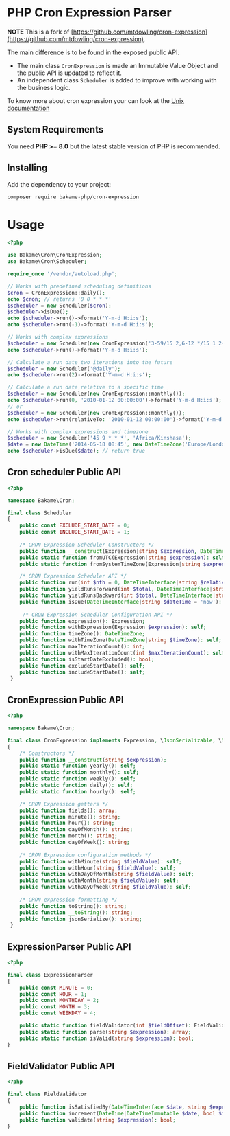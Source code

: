 PHP Cron Expression Parser
==========================

**NOTE** This is a fork of [https://github.com/mtdowling/cron-expression](https://github.com/mtdowling/cron-expression).  

The main difference is to be found in the exposed public API.

- The main class `CronExpression` is made an Immutable Value Object and the public API is updated to reflect it.
- An independent class `Scheduler` is added to improve with working with the business logic.

To know more about cron expression your can look at the [Unix documentation](https://www.unix.com/man-page/linux/5/crontab/)

## System Requirements

You need **PHP >= 8.0** but the latest stable version of PHP is recommended.

## Installing

Add the dependency to your project:

```bash
composer require bakame-php/cron-expression
```

Usage
=====

```php
<?php

use Bakame\Cron\CronExpression;
use Bakame\Cron\Scheduler;

require_once '/vendor/autoload.php';

// Works with predefined scheduling definitions
$cron = CronExpression::daily();
echo $cron; // returns '0 0 * * *'
$scheduler = new Scheduler($cron);
$scheduler->isDue();
echo $scheduler->run()->format('Y-m-d H:i:s');
echo $scheduler->run(-1)->format('Y-m-d H:i:s');

// Works with complex expressions
$scheduler = new Scheduler(new CronExpression('3-59/15 2,6-12 */15 1 2-5'));
echo $scheduler->run()->format('Y-m-d H:i:s');

// Calculate a run date two iterations into the future
$scheduler = new Scheduler('@daily');
echo $scheduler->run(2)->format('Y-m-d H:i:s');

// Calculate a run date relative to a specific time
$scheduler = new Scheduler(new CronExpression::monthly());
echo $scheduler->run(0, '2010-01-12 00:00:00')->format('Y-m-d H:i:s');
// or
$scheduler = new Scheduler(new CronExpression::monthly());
echo $scheduler->run(relativeTo: '2010-01-12 00:00:00')->format('Y-m-d H:i:s');

// Works with complex expressions and timezone
$scheduler = new Scheduler('45 9 * * *', 'Africa/Kinshasa');
$date = new DateTime('2014-05-18 08:45', new DateTimeZone('Europe/London'));
echo $scheduler->isDue($date); // return true
```

## Cron scheduler Public API

```php
<?php

namespace Bakame\Cron;

final class Scheduler
{
    public const EXCLUDE_START_DATE = 0;
    public const INCLUDE_START_DATE = 1;
    
    /* CRON Expression Scheduler Constructors */
    public function __construct(Expression|string $expression, DateTimeZone|string|null $timezone = null, int $maxIterationCount = 1000, int $options = self::EXCLUDE_START_DATE);
    public static function fromUTC(Expression|string $expression): self;
    public static function fromSystemTimeZone(Expression|string $expression): self;

    /* CRON Expression Scheduler API */
    public function run(int $nth = 0, DateTimeInterface|string $relativeTo = 'now'): DateTimeImmutable;
    public function yieldRunsForward(int $total, DateTimeInterface|string $relativeTo = 'now'): Generator;
    public function yieldRunsBackward(int $total, DateTimeInterface|string $relativeTo = 'now'): Generator;
    public function isDue(DateTimeInterface|string $dateTime = 'now'): bool;
    
     /* CRON Expression Scheduler Configuration API */
    public function expression(): Expression;
    public function withExpression(Expression $expression): self;
    public function timeZone(): DateTimeZone;
    public function withTimeZone(DateTimeZone|string $timeZone): self;
    public function maxIterationCount(): int;
    public function withMaxIterationCount(int $maxIterationCount): self;
    public function isStartDateExcluded(): bool;
    public function excludeStartDate(): self;
    public function includeStartDate(): self;
 }
```

## CronExpression Public API

```php
<?php

namespace Bakame\Cron;

final class CronExpression implements Expression, \JsonSerializable, \Stringable
{
    /* Constructors */
    public function __construct(string $expression);
    public static function yearly(): self;
    public static function monthly(): self;
    public static function weekly(): self;
    public static function daily(): self;
    public static function hourly(): self;

    /* CRON Expression getters */
    public function fields(): array;
    public function minute(): string;
    public function hour(): string;
    public function dayOfMonth(): string;
    public function month(): string;
    public function dayOfWeek(): string;
    
    /* CRON Expression configuration methods */
    public function withMinute(string $fieldValue): self;
    public function withHour(string $fieldValue): self;
    public function withDayOfMonth(string $fieldValue): self;
    public function withMonth(string $fieldValue): self;
    public function withDayOfWeek(string $fieldValue): self;
    
    /* CRON expression formatting */
    public function toString(): string;
    public function __toString(): string;
    public function jsonSerialize(): string;
 }
```

## ExpressionParser Public API

```php
<?php

final class ExpressionParser
{
    public const MINUTE = 0;
    public const HOUR = 1;
    public const MONTHDAY = 2;
    public const MONTH = 3;
    public const WEEKDAY = 4;

    public static function fieldValidator(int $fieldOffset): FieldValidator;
    public static function parse(string $expression): array;
    public static function isValid(string $expression): bool;
}
```

## FieldValidator Public API

```php
<?php

final class FieldValidator
{
    public function isSatisfiedBy(DateTimeInterface $date, string $expression): bool;
    public function increment(DateTime|DateTimeImmutable $date, bool $invert = false, string $parts = null): DateTime|DateTimeImmutable;
    public function validate(string $expression): bool;
}
```

